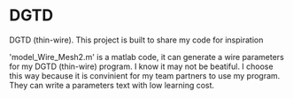 # DGTD
DGTD (thin-wire).
This project is built to share my code for inspiration

'model_Wire_Mesh2.m' is a matlab code, it can generate a wire parameters for my DGTD (thin-wire) program. I know it may not be beatiful. I choose this way because it is convinient for my team partners to use my program. They can write a parameters text with low learning cost.
